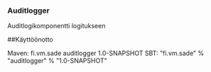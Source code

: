 ### Auditlogger

Auditlogikomponentti logitukseen

##Käyttöönotto

Maven: <dependency>
            <groupId>fi.vm.sade</groupId>
            <artifactId>auditlogger</artifactId>
            <version>1.0-SNAPSHOT</version>
       </dependency>
SBT: "fi.vm.sade" % "auditlogger" % "1.0-SNAPSHOT"